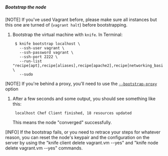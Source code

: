 ##### Bootstrap the node

[NOTE] If you've used Vagrant before, please make sure all instances but this one are turned of (`vagrant halt`) before bootstrapping.

1. Bootstrap the virtual machine with `knife`. In Terminal:

        $ knife bootstrap localhost \
          --ssh-user vagrant \
          --ssh-password vagrant \
          --ssh-port 2222 \
          --run-list "recipe[apt],recipe[aliases],recipe[apache2],recipe[networking_basic]" \
          --sudo

[NOTE] If you're behind a proxy, you'll need to use the [`--bootstrap-proxy`](http://docs.opscode.com/knife_bootstrap.html) option

1. After a few seconds and some output, you should see something like this:

        localhost Chef Client finished, 18 resources updated

    This means the node "converged" successfully.

[INFO] If the bootstrap fails, or you need to retrace your steps for whatever reason, you can reset the node's keypair and the configuration on the server by using the "knife client delete vagrant.vm --yes" and "knife node delete vagrant.vm --yes" commands.
